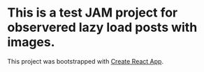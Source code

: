 # This is a test JAM project for observered lazy load posts with images.

This project was bootstrapped with [Create React App](https://github.com/facebook/create-react-app).

